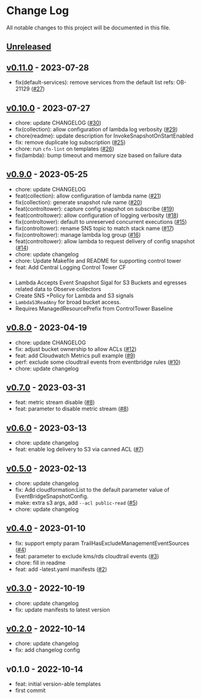 # Change Log

All notable changes to this project will be documented in this file.

<a name="unreleased"></a>
## [Unreleased]



<a name="v0.11.0"></a>
## [v0.11.0] - 2023-07-28

- fix(default-services): remove services from the default list refs: OB-21129 ([#27](https://github.com/observeinc/cloudformation-aws-collection/issues/27))


<a name="v0.10.0"></a>
## [v0.10.0] - 2023-07-27

- chore: update CHANGELOG ([#30](https://github.com/observeinc/cloudformation-aws-collection/issues/30))
- fix(collection): allow configuration of lambda log verbosity ([#29](https://github.com/observeinc/cloudformation-aws-collection/issues/29))
- chore(readme): update description for InvokeSnapshotOnStartEnabled
- fix: remove duplicate log subscription ([#25](https://github.com/observeinc/cloudformation-aws-collection/issues/25))
- chore: run `cfn-lint` on templates ([#26](https://github.com/observeinc/cloudformation-aws-collection/issues/26))
- fix(lambda): bump timeout and memory size based on failure data


<a name="v0.9.0"></a>
## [v0.9.0] - 2023-05-25

- chore: update CHANGELOG
- feat(collection): allow configuration of lambda name ([#21](https://github.com/observeinc/cloudformation-aws-collection/issues/21))
- fix(collection): generate snapshot rule name ([#20](https://github.com/observeinc/cloudformation-aws-collection/issues/20))
- feat(controltower): capture config snapshot on subscribe ([#19](https://github.com/observeinc/cloudformation-aws-collection/issues/19))
- feat(controltower): allow configuration of logging verbosity ([#18](https://github.com/observeinc/cloudformation-aws-collection/issues/18))
- fix(controltower): default to unreserved concurrent executions ([#15](https://github.com/observeinc/cloudformation-aws-collection/issues/15))
- fix(controltower): rename SNS topic to match stack name ([#17](https://github.com/observeinc/cloudformation-aws-collection/issues/17))
- fix(controltower): manage lambda log group ([#16](https://github.com/observeinc/cloudformation-aws-collection/issues/16))
- feat(controltower): allow lambda to request delivery of config snapshot ([#14](https://github.com/observeinc/cloudformation-aws-collection/issues/14))
- chore: update changelog
- chore: Update Makefile and README for supporting control tower
- feat: Add Central Logging Control Tower CF

### 

* Lambda Accepts Event Snapshot Sigal for S3 Buckets and egresses related data to Observe collectors
* Create SNS +Policy for Lambda and S3 signals
* `LambdaS3ReadAny` for broad bucket access.
* Requires ManagedResourcePrefix from ControlTower Baseline


<a name="v0.8.0"></a>
## [v0.8.0] - 2023-04-19

- chore: update CHANGELOG
- fix: adjust bucket ownership to allow ACLs ([#12](https://github.com/observeinc/cloudformation-aws-collection/issues/12))
- feat: add Cloudwatch Metrics pull example ([#9](https://github.com/observeinc/cloudformation-aws-collection/issues/9))
- perf: exclude some cloudtrail events from eventbridge rules ([#10](https://github.com/observeinc/cloudformation-aws-collection/issues/10))
- chore: update changelog


<a name="v0.7.0"></a>
## [v0.7.0] - 2023-03-31

- feat: metric stream disable ([#8](https://github.com/observeinc/cloudformation-aws-collection/issues/8))
- feat: parameter to disable metric stream ([#8](https://github.com/observeinc/cloudformation-aws-collection/issues/8))


<a name="v0.6.0"></a>
## [v0.6.0] - 2023-03-13

- chore: update changelog
- feat: enable log delivery to S3 via canned ACL ([#7](https://github.com/observeinc/cloudformation-aws-collection/issues/7))


<a name="v0.5.0"></a>
## [v0.5.0] - 2023-02-13

- chore: update changelog
- fix: Add cloudformation:List to the default parameter value of EventBridgeSnapshotConfig.
- make: extra s3 args, add `--acl public-read` ([#5](https://github.com/observeinc/cloudformation-aws-collection/issues/5))
- chore: update changelog


<a name="v0.4.0"></a>
## [v0.4.0] - 2023-01-10

- fix: support empty param TrailHasExcludeManagementEventSources ([#4](https://github.com/observeinc/cloudformation-aws-collection/issues/4))
- feat: parameter to exclude kms/rds cloudtrail events ([#3](https://github.com/observeinc/cloudformation-aws-collection/issues/3))
- chore: fill in readme
- feat: add -latest.yaml manifests ([#2](https://github.com/observeinc/cloudformation-aws-collection/issues/2))


<a name="v0.3.0"></a>
## [v0.3.0] - 2022-10-19

- chore: update changelog
- fix: update manifests to latest version


<a name="v0.2.0"></a>
## [v0.2.0] - 2022-10-14

- chore: update changelog
- fix: add changelog config


<a name="v0.1.0"></a>
## v0.1.0 - 2022-10-14

- feat: initial version-able templates
- first commit


[Unreleased]: https://github.com/observeinc/cloudformation-aws-collection/compare/v0.11.0...HEAD
[v0.11.0]: https://github.com/observeinc/cloudformation-aws-collection/compare/v0.10.0...v0.11.0
[v0.10.0]: https://github.com/observeinc/cloudformation-aws-collection/compare/v0.9.0...v0.10.0
[v0.9.0]: https://github.com/observeinc/cloudformation-aws-collection/compare/v0.8.0...v0.9.0
[v0.8.0]: https://github.com/observeinc/cloudformation-aws-collection/compare/v0.7.0...v0.8.0
[v0.7.0]: https://github.com/observeinc/cloudformation-aws-collection/compare/v0.6.0...v0.7.0
[v0.6.0]: https://github.com/observeinc/cloudformation-aws-collection/compare/v0.5.0...v0.6.0
[v0.5.0]: https://github.com/observeinc/cloudformation-aws-collection/compare/v0.4.0...v0.5.0
[v0.4.0]: https://github.com/observeinc/cloudformation-aws-collection/compare/v0.3.0...v0.4.0
[v0.3.0]: https://github.com/observeinc/cloudformation-aws-collection/compare/v0.2.0...v0.3.0
[v0.2.0]: https://github.com/observeinc/cloudformation-aws-collection/compare/v0.1.0...v0.2.0
